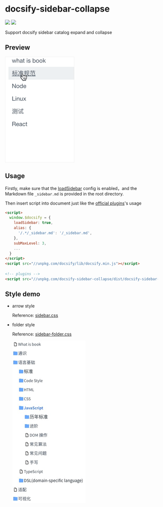 # docsify-sidebar-collapse

![](https://img.shields.io/npm/v/docsify-sidebar-collapse.svg)
![](https://img.shields.io/github/license/iPeng6/docsify-sidebar-collapse.svg)

Support docsify sidebar catalog expand and collapse

## Preview

![](assets/show.gif)

## Usage

Firstly, make sure that the [loadSidebar](https://docsify.js.org/#/configuration?id=loadsidebar) config is enabled，and the Markdown file `_sidebar.md` is provided in the root directory.

Then insert script into document just like the [official plugins](https://docsify.js.org/#/plugins)'s usage

```html
<script>
  window.$docsify = {
    loadSidebar: true,
    alias: {
      '/.*/_sidebar.md': '/_sidebar.md',
    },
    subMaxLevel: 3,
    ...
  }
</script>
<script src="//unpkg.com/docsify/lib/docsify.min.js"></script>

<!-- plugins -->
<script src="//unpkg.com/docsify-sidebar-collapse/dist/docsify-sidebar-collapse.min.js"></script>
```

## Style demo

- arrow style

  Reference: [sidebar.css](./src/sidebar.css)

- folder style

  Reference: [sidebar-folder.css](./src/sidebar-folder.css)

  ![](assets/style-folder.jpg)
